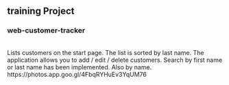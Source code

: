 <h2>training Project</h2>
<h3>web-customer-tracker</h3>
<br>
Lists customers on the start page.
The list is sorted by last name.
The application allows you to add / edit / delete customers.
Search by first name or last name has been implemented. Also by name.
<br>
https://photos.app.goo.gl/4FbqRYHuEv3YqUM76



 
